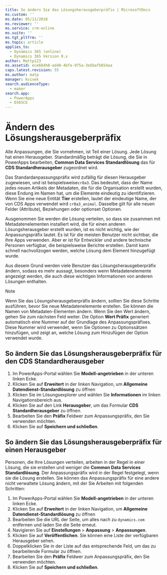 ```yaml
---
title: So ändern Sie das Lösungsherausgeberpräfix | MicrosoftDocs
ms.custom: ''
ms.date: 05/11/2018
ms.reviewer: ''
ms.service: crm-online
ms.suite: ''
ms.tgt_pltfrm: ''
ms.topic: article
applies_to:
  - Dynamics 365 (online)
  - Dynamics 365 Version 9.x
author: Mattp123
ms.assetid: ece684h8-ad40-4bfa-975a-3e5bafb854aa
caps.latest.revision: 55
ms.author: matp
manager: kvivek
search.audienceType:
  - maker
search.app:
  - PowerApps
  - D365CE
---
```


# <a name="change-the-solution-publisher-prefix"></a>Ändern des Lösungsherausgeberpräfix

Alle Anpassungen, die Sie vornehmen, ist Teil einer Lösung. Jede Lösung hat einen Herausgeber. Standardmäßig beträgt die Lösung, die Sie in PowerApps bearbeiten, **Common Data Services Standardlösung** das für **CDS Standardherausgeber** zugeordnet wird.

Das Standardanpassungspräfix wird zufällig für diesen Herausgeber zugewiesen, und ist beispielsweise`cr8a3`. Das bedeutet, dass der Name jedes neuen Artikels der Metadaten, die für die Organisation erstellt wurden, diese Endung im Namen hat, um die Elemente eindeutig zu identifizieren. Wenn Sie eine neue Entität **Tier** erstellen, lautet der eindeutige Name, der von CDS Apps verwendet wird `cr8a3_animal`. Dasselbe gilt für alle neuen Felder (Attribute), Beziehungen oder optionset Optionen.

Ausgenommen Sie werden die Lösung verteilen, so dass sie zusammen mit Metadatenelementen installiert wird, die für einen anderen Lösungsherausgeber erstellt wurden, ist es nicht wichtig, wie der Anpassungspräfix lautet. Es ist für die meisten Benutzer nicht sichtbar, die Ihre Apps verwenden. Aber er ist für Entwickler und andere technische Personen verfügbar, die beispielsweise Berichte erstellen. Damit kann schnell nachvollzogen werden, welche Lösung dem Element hinzugefügt wurde.

Aus diesem Grund werden viele Benutzer das Lösungsherausgeberpräfix ändern, sodass es mehr aussagt, besonders wenn Metadatenelemente angezeigt werden, die auch diese wichtigen Informationen von anderen Lösungen enthalten. 

> [!NOTE]
> Wenn Sie das Lösungsherausgeberpräfix ändern, sollten Sie diese Schritte ausführen, bevor Sie neue Metadatenelemente erstellen. Sie können die Namen von Metadaten-Elementen ändern.
> Wenn Sie den Wert ändern, gehen Sie zum nächsten Feld weiter. Die Option **Wert Präfix** generiert automatisch eine Nummer auf der Grundlage des Anpassungspräfixes. Diese Nummer wird verwendet, wenn Sie Optionen zu Optionssätzen hinzufügen, und zeigt an, welche Lösung zum Hinzufügen der Option verwendet wurde. 

## <a name="change-the-solution-publisher-prefix-for-the-cds-default-publisher"></a>So ändern Sie das Lösungsherausgeberpräfix für den CDS Standardherausgeber  

 1. Im PowerApps-Portal wählen Sie **Modell-angetrieben** in der unteren linken Ecke.
 2. Klicken Sie auf **Erweitert** in der linken Navigation, um **Allgemeine Datendienst-Standardlösung** zu öffnen
 3. Klicken Sie im Lösungsexplorer und wählen Sie **Informationen** im linken Navigationsbereich aus.
 4. Klicken Sie auf den Link **Herausgeber**, um das Formular **CDS Standardherausgeber** zu öffnen.
 5. Bearbeiten Sie den **Präfix** Feldwer zum Anpassungspräfix, den Sie verwenden möchten.
 6. Klicken Sie auf **Speichern und schließen**.
  
## <a name="change-the-solution-publisher-prefix-for-any-publisher"></a>So ändern Sie das Lösungsherausgeberpräfix für einen Herausgeber

Personen, die Ihre Lösungen verteilen, arbeiten in der Regel in einer Lösung, die sie erstellen und weniger die **Common Data Services Standardlösung**. Der Anpassungspräfix wird in der Regel festgelegt, wenn sie die Lösung erstellen. Sie können das Anpassungspräfix für eine andere nicht verwaltete Lösung ändern, mit der Sie Arbeiten mit folgenden Schritten: 

 1. Im PowerApps-Portal wählen Sie **Modell-angetrieben** in der unteren linken Ecke.
 2. Klicken Sie auf **Erweitert** in der linken Navigation, um **Allgemeine Datendienst-Standardlösung** zu öffnen
 3. Bearbeiten Sie die URL der Seite, um alles nach zu `dynamics.com` entfernen und laden Sie die Seite erneut.
 4. Navigieren Sie auf **Einstellungen** > **Anpassung** > **Anpassungen**. 
 5. Klicken Sie auf **Veröffentlichen**. Sie können eine Liste der verfügbaren Herausgeber sehen.
 6. Doppelklicken Sie in der Liste auf das entsprechende Feld, um das zu bearbeitende Formular zu öffnen.
 7. Bearbeiten Sie den **Präfix** Feldwer zum Anpassungspräfix, den Sie verwenden möchten.
 6. Klicken Sie auf **Speichern und schließen**.
  
